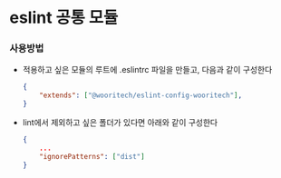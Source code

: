 # eslint 공통 모듈

### 사용방법

- 적용하고 싶은 모듈의 루트에 .eslintrc 파일을 만들고, 다음과 같이 구성한다
    ```json
    {
        "extends": ["@wooritech/eslint-config-wooritech"],
    }
    ```
- lint에서 제외하고 싶은 폴더가 있다면 아래와 같이 구성한다
    ```json
    {
        ...
        "ignorePatterns": ["dist"]
    }
    ```
